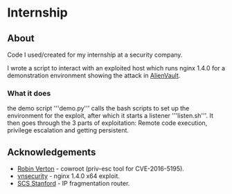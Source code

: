 # Internship

## About
Code I used/created for my internship at a security company.

I wrote a script to interact with an exploited host which runs
nginx 1.4.0 for a demonstration environment showing the attack in
[AlienVault](https://www.alienvault.com/).

### What it does
the demo script '''demo.py''' calls the bash scripts to set up the environment for the
exploit, after which it starts a listener '''listen.sh'''. It then goes through the
3 parts of exploitation: Remote code execution, privilege escalation and getting persistent.

## Acknowledgements
* [Robin Verton](https://github.com/rverton) - cowroot (priv-esc tool for CVE-2016-5195).
* [vnsecurity](http://www.vnsecurity.net/) - nginx 1.4.0 x64 exploit.
* [SCS Stanford](http://www.scs.stanford.edu/brop/) - IP fragmentation router.
